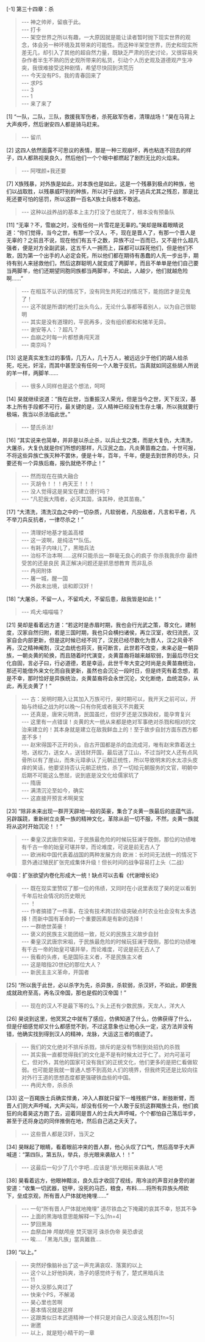 
[-1] 第三十四章：杀
>--- 神之帅斧，留痕于此。<br>
>--- 打卡<br>
>--- 架空世界之所以有趣，一大原因就是能让读者暂时抛下现实世界的观念，体会另一种环境及其带来的可能性。而这种半架空世界，历史和现实所差无几，却引入了其他的超自然力量，既缺乏严肃的历史讨论，又很容易夹杂作者半生不熟的历史观所带来的私货，引动个人历史观及道德观产生冲突，我很难接受这种剧情，希望尽快回到洪荒历<br>
>--- 今天没有PS，我的青春回来了<br>
>--- 求PS<br>
>--- 3<br>
>--- 1<br>
>--- 来了来了<br>

[1] “一队，二队，三队，救援我军伤者，杀死敌军伤者，清理战场！”昊在马背上大声疾呼，然后谢安四人都是骑马赶来。
>--- 留爪<br>

[2] 这四人依然面露不可思议的表情，那是一种三观崩坏，再也粘连不回去的样子，四人都熟视昊良久，然后他们一个个眼中都燃起了剧烈无比的火焰来。
>--- 阿嘿颜+我还要<br>

[7] X族残暴，对外族是如此，对本族也是如此，这是一个残暴到极点的种族，他们以战取胜，以残暴威吓别的种族，所以对于战败，对于逃兵尤其之残忍，那是比死还要可怕的惩罚，所以这群一百名X族士兵根本不敢逃。
>--- 这种以战养战的基本上主力打没了也就完了，根本没有预备队<br>

[11] “无辜？不，雪崩之时，没有任何一片雪花是无辜的。”昊却是眯着眼睛说道：“你们觉得，当今之世，有那一个汉人，不，现在是晋人了，有那一个晋人是无辜的？之前且不说，现在他们有五千之数，异族不过一百而已，又不是什么超凡强者，便是对方全副武装，这五千人一拥而上，踩都可以踩死他们，但是他们不敢，因为第一个出手的人必定会死，所以他们都在期待有愚蠢的人先一步出手，期待有别人来拯救他们，然后这群聪明人就变成了两脚羊，而且不单单是他们自己要当两脚羊，他们还期望同胞同族都当两脚羊，不如此，人越少，他们就越危险啊……”
>--- 在相互不认识的情况下，没有同生共死过的情况下，能抱团才是见鬼了！<br>
>--- 这不就是所谓的枪打出头鸟么，无论什么事都等着别人，以为自己很聪明<br>
>--- 其实是没有道理的，平民再多，没有组织都和和猪羊无异。<br>
>--- 谢安等人：？超凡？<br>
>--- 血崩之时每一片都想勇闯天涯<br>
>--- 南京吗？<br>

[13] 这是真实发生过的事情，几万人，几十万人，被远远少于他们的胡人给杀死，吃光，奸淫，而其中甚至没有任何一个人敢于反抗，当真就如同这些胡人所说的羊一样，两脚羊……
>--- 很多人同样也是这个想法，呵呵<br>

[14] 昊就继续说道：“我在此世，当重振汉人荣光，但是当今之世，天下反汉，基本上所有手段都不可行，最关键的是，汉人精神已经没有生存土壤，所以我就要行极端，我当以杀法临此世。”
>--- 楚氏杀法!<br>

[16] “其实说来也简单，并非是以杀止杀，以兵止戈之类，而是大复仇，大清洗，大屠杀，大复仇就是你们所想的那样，凡汉民之血，凡炎黄苗裔之血，十世可报，不将这些异族亡族灭种不罢休，便是十年，百年，千年，便是去到世界的尽头，只要还有一个异族后裔，报仇就绝不停止！”
>--- 然而现在在搞大融合<br>
>--- 灭胡令！！！冉天王！！！<br>
>--- 没人觉得这是昊宝在建立德行吗？<br>
>--- “凡犯我大隋者，必灭其国，诛其种，绝其苗裔。”<br>

[17] “大清洗，清洗汉血之中的一切杂质，凡软弱者，凡投敌者，凡言和平者，凡不举刀兵反抗者，一律尽杀之！”
>--- 清理好地基才能盖高楼<br>
>--- 这一波啊，是纯洁**队伍。<br>
>--- 有耗子内味儿了，黑暗兵法<br>
>--- 治标不治本啊……这样只能杀出一群毫无良心的疯子 你杀我我杀你 最终受苦的还是良民 真正解决问题还是抓思想教育 而非乱杀<br>
>--- 冉闵附体<br>
>--- 屠一城，醒一国<br>
>--- 外敌未出境，谈和即汉奸！<br>

[18] “大屠杀，不留一人，不留鸡犬，不留后患，敌我皆是如此！”
>--- 鸡犬:喵喵喵？<br>

[21] 昊却是看着远方道：“若这时是赤眉时期，我也会行光武之策，尊文化，建制度，汉家自然归附，若是三国时期，我也只会横扫诸侯，再立汉室，收归流民，汉家自会内部更新，但是这时候已经不同了，汉民已经尽数化为晋人，汉之风骨不再，汉之精神阉割，汉之血统也将灭，我可断言，此世若不改变，未来必是一朝异族，一朝炎黄的轮换，而且随着时代演变，炎黄苗裔将越来越软弱，到最后尽归文化自固，言必子曰，行必道德，若是幸运，此世千年大变之时尚是炎黄苗裔统治，那还可能借外来文化而自我更新，虽然也会沉沦一段时日，但是终究有着念想，若是不幸，那时恰好是异族统治，炎黄苗裔将会永世沉沦，文化断绝，血统混杂，从此，再无炎黄了！”
>--- 古：吴明时期入让其加入万族可行，昊时期可以，我开天之前可以，开始与终结之战为时以晚～只有你死或者我灭不共戴天<br>
>--- 还真是，唐宋元明清，民国虽烂，但好歹还是汉族政权，能孕育复兴<br>
>--- 这里有一点错误！炎黄的大一统从来都是绝对军事绝对杀戮和相对的文治来建立的！其本身就是建立在敌我鲜血上的！至于故步自封方面东西方都差不多！<br>
>--- 赵宋得国不正开的头，自古开国都是杀的血流成河，唯有赵宋靠着送土地，送权力，送女人，送钱财开国，最后送了江山，不过当时文人还有点风骨所以有了崖山，而朱元璋承认了元朝正统性，所以导致明末的水太凉头皮痒的笑话，他要坚持否认元朝正统性，杀了一切给元朝服务的文官，明朝中后期不可能这么憋屈，说到底是没文化给儒家坑了<br>
>--- 隋唐<br>
>--- 满清沉沦至如今，确实<br>
>--- 这直接开预言术啊昊宝<br>

[23] “除非未来出现一群开天辟地一般的英豪，集合了炎黄一族最后的底蕴气运，另辟蹊跷，重新树立炎黄一族的精神文化，革除从前一切不服，不然，炎黄一族就将从这时开始沉沦！！”
>--- 秦皇汉武唐宗宋祖，于民族最危险的时候玩狂澜于既倒，那位的功绩唯有千古一帝的始皇可堪并举，而论难度，可说是前无古人了<br>
>--- 欧洲和中国代表着战国的两种发展方向
欧洲：长时间无法统一的情况下意外通过殖民扩张完成集体升级！但长时间的战争容易打上头（二战）

中国：扩张欲望内卷化形成大一统！缺点可以去看《代谢增长论》<br>
>--- 既在现实里赞叹了那一位的伟绩，又同时在小说里表现了昊的足以看到千年后社会情况的历史眼光<br>
>--- ！<br>
>--- 作者搞错了一件事，在没有技术跨过阶级突破点时农业社会没有太多选择！而新中国有革命的一个重要因素是有新的选择！<br>
>--- 一群绝世英豪！<br>
>--- 褒义的民族主义能团结一致，贬义的民族主义故步自封<br>
>--- 秦皇汉武唐宗宋祖，于民族最危险的时候玩狂澜于既倒，那位的功绩唯有千古一帝的始皇可堪并举，而论难度，可说是前无古人了<br>
>--- 我看的头疼，毛是国际主义者，不是民族主义者<br>
>--- 这是暗指20世纪的那位大人？<br>
>--- 新民主主义革命，开国者<br>

[25] “所以我于此世，必以杀字为先，杀异族，杀软弱，杀汉奸，不如此，即便我成就政府至高，再名汉帝国，那也是假的汉帝国！”
>--- 现在的汉人不是最下等的么？头上还有少数民族，天龙人，洋大人<br>

[26] 昊说到这里，他冥冥之中就有了感应，仿佛知道了什么，仿佛获得了什么，但是仔细感觉却又什么都感觉不到，不过这意象也让他心头一定，这方法并没有错，他确实找到得到汉人的精神，龙脉，大运这三者的痕迹了。
>--- 我们的文化绝对不排斥杀戮，排斥的是没有节制到处招仇的杀戮<br>
>--- 其实我一直都觉得我们的文化是不是有时候太过于仁了。对内可圣可仁，但对外，其他的国家可没有我们的正统文化，他们更多的是把仁看做软弱。也可能是我就一普通人想不到高处人们的境界，但我终究还是比较向往对外行王道的思想态度都更强硬铁血些的中国。<br>
>--- 冉闵大帝，杀杀杀<br>

[33] 这一百羯族士兵确实悍勇，冲入人群就只留下一堆残骸尸体，断肢断臂，而晋人们则大声呼喊，大声尖叫，却没有任何一个人敢于反抗这群羯族士兵，他们疯狂的向着昊这方跑了去，迎着同是晋人的士兵大声呼喊，个个都怕自己落后半步，甚至于还将身边的同伴推倒在地，然后自己逃之夭夭了。
>--- 这些晋人都是汉奸，当灭之<br>

[34] 昊眯起了眼睛，看着眼前冲来的晋人群，他心头叹了口气，然后高举手大声喊道：“第四队，第五队，举兵，杀光眼来袭敌人！！”
>--- 这最后一句少了几个字吧…应该是“杀光眼前来袭敌人”吧<br>

[38] 昊看着远方，他眼神黯淡，良久后才收回了视线，用冷淡的声音对身旁的谢安道：“收集一切武器，铠甲，没死的马匹，粮食，布料……将所有异族头颅砍下，垒成京观，所有晋人尸体就地掩埋……”
>--- 一句“所有晋人尸体就地掩埋”
道尽铁血之下掩藏的哀其不幸，怒其不争<br>
>--- 上面的黑海啥意思能解释一下么[fn=4]<br>
>--- 梦回黑海<br>
>--- 血祭血神 颅献颅座 焚灭银河 诛杀伪帝  昊恐虐说<br>
>--- 唉‥‥「黑海凡族」當真難救‥‥<br>

[39] “以上。”
>--- 突然好像脑补出了这一声充满哀叹、落寞的以上<br>
>--- 这个以上好他妈爽，浩子的感觉终于有了，楚式黑暗兵法<br>
>--- 11<br>
>--- 好久没那么爽过了<br>
>--- 快来个PS，不解渴<br>
>--- 昊心里也苦啊<br>
>--- 基本情况就是这样<br>
>--- 这跟类似日本武道精神一个样只是对自己人没这么残忍[fn=5]<br>
>--- 谢邀<br>
>--- 以上，就是短小精干的一章<br>
